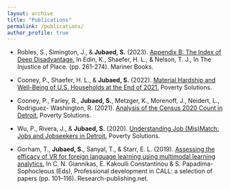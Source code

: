 ```yaml
---
layout: archive
title: "Publications"
permalink: /publications/
author_profile: true
---
```


<style>
ul {
i  list-style-type: bengali;
}
</style>

* Robles, S., Simington, J., & **Jubaed, S.** (2023). [Appendix B: The Index of Deep Disadvantage.](https://www.dropbox.com/s/9s53y38iw5djckt/IDD-technicaldocumentation.pdf?dl=0) In Edin, K., Shaefer, H. L., & Nelson, T. J., In The Injustice of Place. (pp. 261-274). Mariner Books.

* Cooney, P., Shaefer, H. L., & **Jubaed, S.** (2022). [Material Hardship and Well-Being of U.S. Households at the End of 2021.](https://sites.fordschool.umich.edu/poverty2021/files/2022/03/PovertySolutions-Material-Hardship-2021-March2022.pdf) Poverty Solutions.

* Cooney, P., Farley, R., **Jubaed, S.**, Metzger, K., Morenoff, J., Neidert, L., Rodriguez- Washington, R. (2021). [Analysis of the Census 2020 Count in Detroit.](http://sites.fordschool.umich.edu/poverty2021/files/2021/12/PovertySolutions-Census-Undercount-in-Detroit-PolicyBrief-December2021.pdf) Poverty Solutions.

* Wu, P., Rivera, J., & **Jubaed, S.** (2020). [Understanding Job (Mis)Match: Jobs and Jobseekers in Detroit.](https://poverty.umich.edu/publications/understanding-job-mismatch-jobs-and-jobseekers-in-detroit/) Poverty Solutions.

* Gorham, T., **Jubaed, S.**, Sanyal, T., & Starr, E. L. (2019). [Assessing the efficacy of VR for foreign language learning using multimodal learning analytics.](https://doi.org/10.14705/rpnet.2019.28.873) In C. N. Giannikas, E. Kakoulli Constantinou & S. Papadima-Sophocleous (Eds), Professional development in CALL: a selection of papers (pp. 101–116). Research-publishing.net.

<!--
{% if author.googlescholar %}
  You can also find my articles on <u><a href="{{author.googlescholar}}">my Google Scholar profile</a>.</u>
{% endif %}

{% include base_path %}

{% for post in site.publications reversed %}
  {% include archive-single.html %}
{% endfor %}
--->
